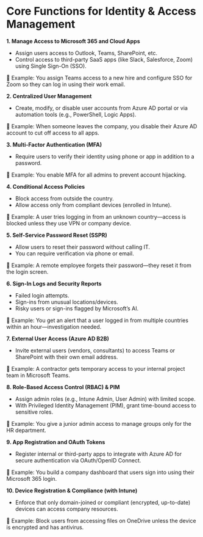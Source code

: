 # Core Functions for Identity & Access Management

**1. Manage Access to Microsoft 365 and Cloud Apps**
   - Assign users access to Outlook, Teams, SharePoint, etc.
   - Control access to third-party SaaS apps (like Slack, Salesforce, Zoom) using Single Sign-On (SSO).

📌 Example: You assign Teams access to a new hire and configure SSO for Zoom so they can log in using their work email.

**2. Centralized User Management**
   - Create, modify, or disable user accounts from Azure AD portal or via automation tools (e.g., PowerShell, Logic Apps).

📌 Example: When someone leaves the company, you disable their Azure AD account to cut off access to all apps.

**3. Multi-Factor Authentication (MFA)**
   - Require users to verify their identity using phone or app in addition to a password.

📌 Example: You enable MFA for all admins to prevent account hijacking.

**4. Conditional Access Policies**
   - Block access from outside the country.
   - Allow access only from compliant devices (enrolled in Intune).

📌 Example: A user tries logging in from an unknown country—access is blocked unless they use VPN or company device.

**5. Self-Service Password Reset (SSPR)**
   - Allow users to reset their password without calling IT.
   - You can require verification via phone or email.

📌 Example: A remote employee forgets their password—they reset it from the login screen.

**6. Sign-In Logs and Security Reports**
   - Failed login attempts.
   - Sign-ins from unusual locations/devices.
   - Risky users or sign-ins flagged by Microsoft’s AI.

📌 Example: You get an alert that a user logged in from multiple countries within an hour—investigation needed.

**7. External User Access (Azure AD B2B)**
   - Invite external users (vendors, consultants) to access Teams or SharePoint with their own email address.

📌 Example: A contractor gets temporary access to your internal project team in Microsoft Teams.

**8. Role-Based Access Control (RBAC) & PIM**
   - Assign admin roles (e.g., Intune Admin, User Admin) with limited scope.
   - With Privileged Identity Management (PIM), grant time-bound access to sensitive roles.

📌 Example: You give a junior admin access to manage groups only for the HR department.

**9. App Registration and OAuth Tokens**
   - Register internal or third-party apps to integrate with Azure AD for secure authentication via OAuth/OpenID Connect.

📌 Example: You build a company dashboard that users sign into using their Microsoft 365 login.

**10. Device Registration & Compliance (with Intune)**
   - Enforce that only domain-joined or compliant (encrypted, up-to-date) devices can access company resources.

📌 Example: Block users from accessing files on OneDrive unless the device is encrypted and has antivirus.


